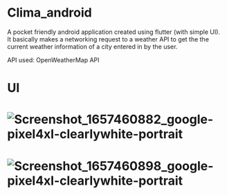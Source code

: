 # Clima_android

A pocket friendly android application created using flutter (with simple UI). It basically makes a networking request to a weather API to get the the current weather information of a city entered in by the user.

API used: OpenWeatherMap API 


# UI

# ![Screenshot_1657460882_google-pixel4xl-clearlywhite-portrait](https://user-images.githubusercontent.com/91648418/178147741-5a299e10-c259-442a-96cb-15b9df31c373.png)
# ![Screenshot_1657460898_google-pixel4xl-clearlywhite-portrait](https://user-images.githubusercontent.com/91648418/178147755-c494b85d-e031-440b-9b22-cc7ff956995a.png)

